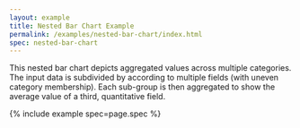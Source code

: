 ```yaml
---
layout: example
title: Nested Bar Chart Example
permalink: /examples/nested-bar-chart/index.html
spec: nested-bar-chart
---
```


This nested bar chart depicts aggregated values across multiple categories. The input data is subdivided by according to multiple fields (with uneven category membership). Each sub-group is then aggregated to show the average value of a third, quantitative field.

{% include example spec=page.spec %}
